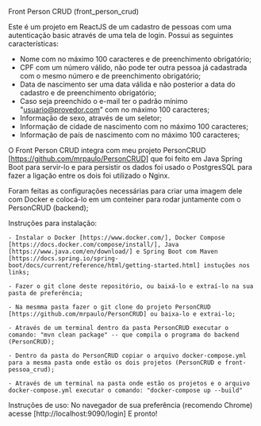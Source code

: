 Front Person CRUD (front_person_crud)

Este é um projeto em ReactJS de um cadastro de pessoas com uma autenticação basic através de uma tela de login.
Possui as seguintes características:
- Nome com no máximo 100 caracteres e de preenchimento obrigatório;
- CPF com um número válido, não pode ter outra pessoa já cadastrada com o mesmo número e de preenchimento obrigatório;
- Data de nascimento ser uma data válida e não posterior a data do cadastro e de preenchimento obrigatório;
- Caso seja preenchido o e-mail ter o padrão mínimo "usuario@provedor.com" com no máximo 100 caracteres;
- Informação de sexo, através de um seletor;
- Informação de cidade de nascimento com no máximo 100 caracteres;
- Informação de país de nascimento com no máximo 100 caracteres;

O Front Person CRUD integra com meu projeto PersonCRUD [https://github.com/mrpaulo/PersonCRUD] que foi feito em Java Spring Boot para servir-lo e para persistir os dados foi usado o PostgresSQL para fazer a ligação entre os dois foi utilizado o Nginx.

Foram feitas as configurações necessárias para criar uma imagem dele com Docker e colocá-lo em um conteiner para rodar juntamente com o PersonCRUD (backend);

Instruções para instalação: 

	- Instalar o Docker [https://www.docker.com/], Docker Compose [https://docs.docker.com/compose/install/], Java [https://www.java.com/en/download/] e Spring Boot com Maven [https://docs.spring.io/spring-boot/docs/current/reference/html/getting-started.html] instuções nos links;

	- Fazer o git clone deste repositório, ou baixá-lo e extraí-lo na sua pasta de preferência;

	- Na mesmma pasta fazer o git clone do projeto PersonCRUD [https://github.com/mrpaulo/PersonCRUD] ou baixa-lo e extrai-lo;

	- Através de um terminal dentro da pasta PersonCRUD executar o comando: "mvn clean package" -- que compila o programa do backend (PersonCRUD);

	- Dentro da pasta do PersonCRUD copiar o arquivo docker-compose.yml para a mesma pasta onde estão os dois projetos (PersonCRUD e front-pessoa_crud);		
		
	- Através de um terminal na pasta onde estão os projetos e o arquivo docker-compose.yml executar o comando: "docker-compose up --build"  
		
Instruções de uso:
	No navegador de sua preferência (recomendo Chrome) acesse [http://localhost:9090/login]  E pronto!
